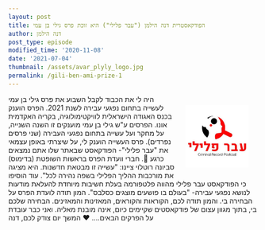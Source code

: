 ```yaml
---
layout: post
title: הפודקאסטרית דנה הילמן ("עבר פלילי") היא זוכת פרס גילי בן עמי 
author: דנה הילמן
post_type: episode
modified_time: '2020-11-08'
date: '2021-07-04'
thumbnail: /assets/avar_plyly_logo.jpg
permalink: /gili-ben-ami-prize-1
---
```



<img src="assets/avar_plyly_logo.jpg" style="float:right; width:25%; margin:20px;"/>

היה לי את הכבוד לקבל השבוע את פרס גילי בן עמי לעשייה בתחום נפגעי עבירה לשנת 2021. הפרס הוענק בכנס האגודה הישראלית לוויקטימולוגיה, בקריה האקדמית אונו.
הפרסים ע"ש גילי בן עמי מוענקים זו השנה השנייה, על מחקר ועל עשייה בתחום נפגעי העבירה (שני פרסים נפרדים). פרס העשייה הוענק לי, על שיצרתי באופן עצמאי את "עבר פלילי"- הפודקאסט שבאתר שלו אתם נמצאים כרגע 🙂. 
חברי וועדת הפרס בראשות השופטת (בדימוס) סביונה רוטלוי ציינו: "עשייה זו מבטאת חדשנות. היא מציגה את מורכבות ההליך הפלילי בשפה נהירה לכל". עוד הוסיפו כי הפודקאסט עבר פלילי מהווה פלטפורמה בעלת חשיבות מיוחדת להעלאת מודעות לנושא נפגעי עבירה- "בעולם בו פושעים מוצגים כסלבס".
המון תודה לועדת הפרס על הבחירה בי. והמון תודה לכם, הקוראות והקוראים, המאזינות והמאזינים. הבחירה שלכם בי, בתוך מגוון עצום של פודקאסטים שקיימים כיום, אינה מובנת מאליה.
ואני כבר עובדת על הפרקים הבאים....
❤️
המשך יום צודק לכם,
דנה